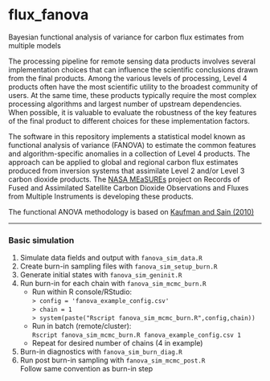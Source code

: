 # flux_fanova
Bayesian functional analysis of variance for carbon flux estimates from multiple models

The processing pipeline for remote sensing data products involves several implementation choices that can influence the scientific conclusions drawn from the final products. Among the various levels of processing, Level 4 products often have the most scientific utility to the broadest community of users. At the same time, these products typically require the most complex processing algorithms and largest number of upstream dependencies. When possible, it is valuable to evaluate the robustness of the key features of the final product to different choices for these implementation factors. 

The software in this repository implements a statistical model known as functional analysis of variance (FANOVA) to estimate the common features and algorithm-specific anomalies in a collection of Level 4 products. The approach can be applied to global and regional carbon flux estimates produced from inversion systems that assimilate Level 2 and/or Level 3 carbon dioxide products. The [NASA MEaSUREs](https://climatesciences.jpl.nasa.gov/co2measures) project on Records of Fused and Assimilated Satellite Carbon Dioxide Observations and Fluxes from Multiple Instruments is developing these products.  

The functional ANOVA methodology is based on [Kaufman and Sain (2010)](https://doi.org/10.1214/10-BA505)

***

### Basic simulation

1. Simulate data fields and output with `fanova_sim_data.R`
2. Create burn-in sampling files with `fanova_sim_setup_burn.R`
3. Generate initial states with `fanova_sim_geninit.R`
4. Run burn-in for each chain with `fanova_sim_mcmc_burn.R`
    - Run within R console/RStudio:  
    `> config = 'fanova_example_config.csv'`  
    `> chain = 1`  
    `> system(paste("Rscript fanova_sim_mcmc_burn.R",config,chain))`
    - Run in batch (remote/cluster):  
    `Rscript fanova_sim_mcmc_burn.R fanova_example_config.csv 1`
    - Repeat for desired number of chains (4 in example)
5. Burn-in diagnostics with `fanova_sim_burn_diag.R`
6. Run post burn-in sampling with `fanova_sim_mcmc_post.R`  
Follow same convention as burn-in step
